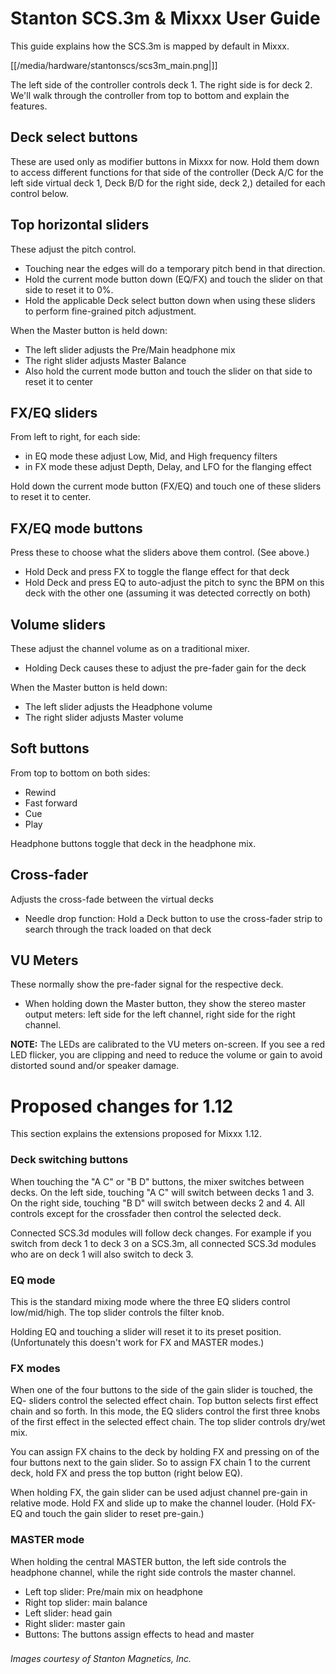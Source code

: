 # Stanton SCS.3m & Mixxx User Guide

This guide explains how the SCS.3m is mapped by default in Mixxx.

[[/media/hardware/stantonscs/scs3m_main.png|]]

The left side of the controller controls deck 1. The right side is for
deck 2. We'll walk through the controller from top to bottom and explain
the features.

## Deck select buttons

These are used only as modifier buttons in Mixxx for now. Hold them down
to access different functions for that side of the controller (Deck A/C
for the left side virtual deck 1, Deck B/D for the right side, deck 2,)
detailed for each control below.

## Top horizontal sliders

These adjust the pitch control.

  - Touching near the edges will do a temporary pitch bend in that
    direction.
  - Hold the current mode button down (EQ/FX) and touch the slider on
    that side to reset it to 0%.
  - Hold the applicable Deck select button down when using these sliders
    to perform fine-grained pitch adjustment.

When the Master button is held down:

  - The left slider adjusts the Pre/Main headphone mix
  - The right slider adjusts Master Balance
  - Also hold the current mode button and touch the slider on that side
    to reset it to center

## FX/EQ sliders

From left to right, for each side:

  - in EQ mode these adjust Low, Mid, and High frequency filters
  - in FX mode these adjust Depth, Delay, and LFO for the flanging
    effect

Hold down the current mode button (FX/EQ) and touch one of these sliders
to reset it to center.

## FX/EQ mode buttons

Press these to choose what the sliders above them control. (See above.)

  - Hold Deck and press FX to toggle the flange effect for that deck
  - Hold Deck and press EQ to auto-adjust the pitch to sync the BPM on
    this deck with the other one (assuming it was detected correctly on
    both)

## Volume sliders

These adjust the channel volume as on a traditional mixer.

  - Holding Deck causes these to adjust the pre-fader gain for the deck

When the Master button is held down:

  - The left slider adjusts the Headphone volume
  - The right slider adjusts Master volume

## Soft buttons

From top to bottom on both sides:

  - Rewind
  - Fast forward
  - Cue
  - Play

Headphone buttons toggle that deck in the headphone mix.

## Cross-fader

Adjusts the cross-fade between the virtual decks

  - Needle drop function: Hold a Deck button to use the cross-fader
    strip to search through the track loaded on that deck

## VU Meters

These normally show the pre-fader signal for the respective deck.

  - When holding down the Master button, they show the stereo master
    output meters: left side for the left channel, right side for the
    right channel.

**NOTE:** The LEDs are calibrated to the VU meters on-screen. If you see
a red LED flicker, <span class="underline">you are clipping</span> and
need to reduce the volume or gain to avoid distorted sound and/or
speaker damage.

# Proposed changes for 1.12

This section explains the extensions proposed for Mixxx 1.12.

### Deck switching buttons

When touching the "A C" or "B D" buttons, the mixer switches between
decks. On the left side, touching "A C" will switch between decks 1 and
3. On the right side, touching "B D" will switch between decks 2 and 4.
All controls except for the crossfader then control the selected deck.

Connected SCS.3d modules will follow deck changes. For example if you
switch from deck 1 to deck 3 on a SCS.3m, all connected SCS.3d modules
who are on deck 1 will also switch to deck 3.

### EQ mode

This is the standard mixing mode where the three EQ sliders control
low/mid/high. The top slider controls the filter knob.

Holding EQ and touching a slider will reset it to its preset position.
(Unfortunately this doesn't work for FX and MASTER modes.)

### FX modes

When one of the four buttons to the side of the gain slider is touched,
the EQ- sliders control the selected effect chain. Top button selects
first effect chain and so forth. In this mode, the EQ sliders control
the first three knobs of the first effect in the selected effect chain.
The top slider controls dry/wet mix.

You can assign FX chains to the deck by holding FX and pressing on of
the four buttons next to the gain slider. So to assign FX chain 1 to the
current deck, hold FX and press the top button (right below EQ).

When holding FX, the gain slider can be used adjust channel pre-gain in
relative mode. Hold FX and slide up to make the channel louder. (Hold
FX-EQ and touch the gain slider to reset pre-gain.)

### MASTER mode

When holding the central MASTER button, the left side controls the
headphone channel, while the right side controls the master channel.

  - Left top slider: Pre/main mix on headphone
  - Right top slider: main balance
  - Left slider: head gain
  - Right slider: master gain
  - Buttons: The buttons assign effects to head and master

### 

*Images courtesy of Stanton Magnetics, Inc.*
